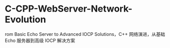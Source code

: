 # C-CPP-WebServer-Network-Evolution
rom Basic Echo Server to Advanced IOCP Solutions，C++ 网络演进，从基础 Echo 服务器到高级 IOCP 解决方案
